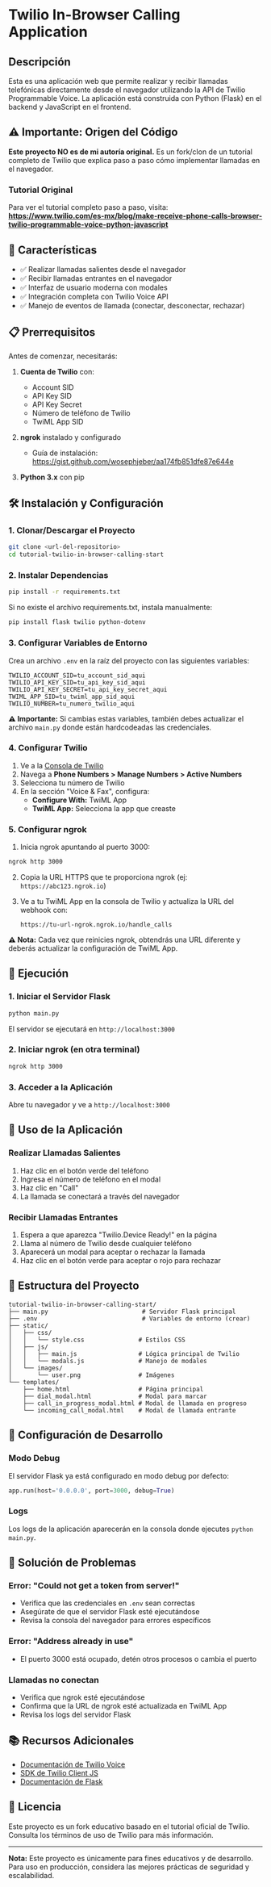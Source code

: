 # Twilio In-Browser Calling Application

## Descripción

Esta es una aplicación web que permite realizar y recibir llamadas telefónicas directamente desde el navegador utilizando la API de Twilio Programmable Voice. La aplicación está construida con Python (Flask) en el backend y JavaScript en el frontend.

## ⚠️ Importante: Origen del Código

**Este proyecto NO es de mi autoría original.** Es un fork/clon de un tutorial completo de Twilio que explica paso a paso cómo implementar llamadas en el navegador.

### Tutorial Original
Para ver el tutorial completo paso a paso, visita:
**https://www.twilio.com/es-mx/blog/make-receive-phone-calls-browser-twilio-programmable-voice-python-javascript**

## 🚀 Características

- ✅ Realizar llamadas salientes desde el navegador
- ✅ Recibir llamadas entrantes en el navegador
- ✅ Interfaz de usuario moderna con modales
- ✅ Integración completa con Twilio Voice API
- ✅ Manejo de eventos de llamada (conectar, desconectar, rechazar)

## 📋 Prerrequisitos

Antes de comenzar, necesitarás:

1. **Cuenta de Twilio** con:
   - Account SID
   - API Key SID
   - API Key Secret
   - Número de teléfono de Twilio
   - TwiML App SID

2. **ngrok** instalado y configurado
   - Guía de instalación: https://gist.github.com/wosephjeber/aa174fb851dfe87e644e

3. **Python 3.x** con pip

## 🛠️ Instalación y Configuración

### 1. Clonar/Descargar el Proyecto
```bash
git clone <url-del-repositorio>
cd tutorial-twilio-in-browser-calling-start
```

### 2. Instalar Dependencias
```bash
pip install -r requirements.txt
```

Si no existe el archivo requirements.txt, instala manualmente:
```bash
pip install flask twilio python-dotenv
```

### 3. Configurar Variables de Entorno

Crea un archivo `.env` en la raíz del proyecto con las siguientes variables:

```env
TWILIO_ACCOUNT_SID=tu_account_sid_aqui
TWILIO_API_KEY_SID=tu_api_key_sid_aqui
TWILIO_API_KEY_SECRET=tu_api_key_secret_aqui
TWIML_APP_SID=tu_twiml_app_sid_aqui
TWILIO_NUMBER=tu_numero_twilio_aqui
```

**⚠️ Importante:** Si cambias estas variables, también debes actualizar el archivo `main.py` donde están hardcodeadas las credenciales.

### 4. Configurar Twilio

1. Ve a la [Consola de Twilio](https://console.twilio.com/)
2. Navega a **Phone Numbers > Manage Numbers > Active Numbers**
3. Selecciona tu número de Twilio
4. En la sección "Voice & Fax", configura:
   - **Configure With:** TwiML App
   - **TwiML App:** Selecciona la app que creaste

### 5. Configurar ngrok

1. Inicia ngrok apuntando al puerto 3000:
```bash
ngrok http 3000
```

2. Copia la URL HTTPS que te proporciona ngrok (ej: `https://abc123.ngrok.io`)

3. Ve a tu TwiML App en la consola de Twilio y actualiza la URL del webhook con:
   ```
   https://tu-url-ngrok.ngrok.io/handle_calls
   ```

**⚠️ Nota:** Cada vez que reinicies ngrok, obtendrás una URL diferente y deberás actualizar la configuración de TwiML App.

## 🚀 Ejecución

### 1. Iniciar el Servidor Flask
```bash
python main.py
```

El servidor se ejecutará en `http://localhost:3000`

### 2. Iniciar ngrok (en otra terminal)
```bash
ngrok http 3000
```

### 3. Acceder a la Aplicación
Abre tu navegador y ve a `http://localhost:3000`

## 📱 Uso de la Aplicación

### Realizar Llamadas Salientes
1. Haz clic en el botón verde del teléfono
2. Ingresa el número de teléfono en el modal
3. Haz clic en "Call"
4. La llamada se conectará a través del navegador

### Recibir Llamadas Entrantes
1. Espera a que aparezca "Twilio.Device Ready!" en la página
2. Llama al número de Twilio desde cualquier teléfono
3. Aparecerá un modal para aceptar o rechazar la llamada
4. Haz clic en el botón verde para aceptar o rojo para rechazar

## 📁 Estructura del Proyecto

```
tutorial-twilio-in-browser-calling-start/
├── main.py                          # Servidor Flask principal
├── .env                             # Variables de entorno (crear)
├── static/
│   ├── css/
│   │   └── style.css               # Estilos CSS
│   ├── js/
│   │   ├── main.js                 # Lógica principal de Twilio
│   │   └── modals.js               # Manejo de modales
│   └── images/
│       └── user.png                # Imágenes
└── templates/
    ├── home.html                   # Página principal
    ├── dial_modal.html             # Modal para marcar
    ├── call_in_progress_modal.html # Modal de llamada en progreso
    └── incoming_call_modal.html    # Modal de llamada entrante
```

## 🔧 Configuración de Desarrollo

### Modo Debug
El servidor Flask ya está configurado en modo debug por defecto:
```python
app.run(host='0.0.0.0', port=3000, debug=True)
```

### Logs
Los logs de la aplicación aparecerán en la consola donde ejecutes `python main.py`.

## 🐛 Solución de Problemas

### Error: "Could not get a token from server!"
- Verifica que las credenciales en `.env` sean correctas
- Asegúrate de que el servidor Flask esté ejecutándose
- Revisa la consola del navegador para errores específicos

### Error: "Address already in use"
- El puerto 3000 está ocupado, detén otros procesos o cambia el puerto

### Llamadas no conectan
- Verifica que ngrok esté ejecutándose
- Confirma que la URL de ngrok esté actualizada en TwiML App
- Revisa los logs del servidor Flask

## 📚 Recursos Adicionales

- [Documentación de Twilio Voice](https://www.twilio.com/docs/voice)
- [SDK de Twilio Client JS](https://www.twilio.com/docs/voice/client)
- [Documentación de Flask](https://flask.palletsprojects.com/)

## 📄 Licencia

Este proyecto es un fork educativo basado en el tutorial oficial de Twilio. Consulta los términos de uso de Twilio para más información.

---

**Nota:** Este proyecto es únicamente para fines educativos y de desarrollo. Para uso en producción, considera las mejores prácticas de seguridad y escalabilidad. 
